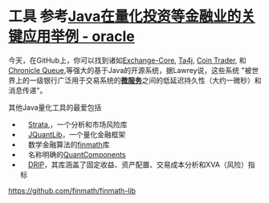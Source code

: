 # 工具  参考[Java在量化投资等金融业的关键应用举例 - oracle](https://www.jdon.com/58249.html)

今天，在GitHub上，你可以找到诸如[Exchange-Core](https://github.com/mzheravin/exchange-core), [Ta4j](https://github.com/ta4j/ta4j), [Coin Trader](https://github.com/timolson/cointrader), 和[Chronicle Queue](https://github.com/OpenHFT/Chronicle-Queue),等强大的基于Java的开源系统，据Lawrey说，这些系统 "被世界上的一级银行广泛用于交易系统的[**微服务**](https://www.jdon.com/tag-25407/)之间的低延迟持久性（大约一微秒）和消息传递"。

其他Java量化工具的最爱包括  

-     [Strata](http://strata.opengamma.io/),，一个分析和市场风险库
-     [JQuantLib](http://www.jquantlib.com/en/latest/)，一个量化金融框架
-     数学金融算法的[finmath](http://www.finmath.net/)库
-     名称明确的[QuantComponents](https://github.com/lsgro/quantcomponents)
-     [DRIP](https://lakshmidrip.github.io/DRIP/)，其库涵盖了固定收益、资产配置、交易成本分析和XVA（风险）指标



https://github.com/finmath/finmath-lib


